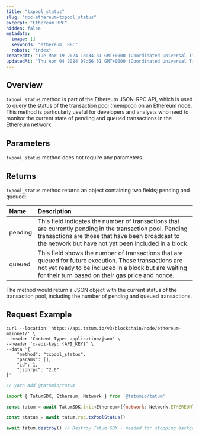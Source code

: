 ```yaml
---
title: "txpool_status"
slug: "rpc-ethereum-txpool_status"
excerpt: "Ethereum RPC"
hidden: false
metadata: 
  image: []
  keywords: "ethereum, RPC"
  robots: "index"
createdAt: "Tue Mar 19 2024 18:34:31 GMT+0000 (Coordinated Universal Time)"
updatedAt: "Thu Apr 04 2024 07:56:51 GMT+0000 (Coordinated Universal Time)"
---
```

## Overview

 `txpool_status` method is part of the Ethereum JSON-RPC API, which is used to query the status of the transaction pool (mempool) on an Ethereum node. This method is particularly useful for developers and analysts who need to monitor the current state of pending and queued transactions in the Ethereum network.

## Parameters

`txpool_status` method does not require any parameters.

## Returns

`txpool_status` method returns an object containing two fields; pending and queued:

| Name    | Description                                                                                                                                                                                                           |
| :------ | :-------------------------------------------------------------------------------------------------------------------------------------------------------------------------------------------------------------------- |
| pending | This field indicates the number of transactions that are currently pending in the transaction pool. Pending transactions are those that have been broadcast to the network but have not yet been included in a block. |
| queued  | This field shows the number of transactions that are queued for future execution. These transactions are not yet ready to be included in a block but are waiting for their turn based on their gas price and nonce.   |

The method would return a JSON object with the current status of the transaction pool, including the number of pending and queued transactions.

## Request Example

```curl cURL
curl --location 'https://api.tatum.io/v3/blockchain/node/ethereum-mainnet/' \
--header 'Content-Type: application/json' \
--header 'x-api-key: {API_KEY}' \
--data '{
    "method": "txpool_status",
    "params": [],
    "id": 1,
    "jsonrpc": "2.0"
}'
```
```javascript JS SDK
// yarn add @tatumio/tatum

import { TatumSDK, Ethereum, Network } from '@tatumio/tatum'

const tatum = await TatumSDK.init<Ethereum>({network: Network.ETHEREUM})

const status = await tatum.rpc.txPoolStatus()

await tatum.destroy() // Destroy Tatum SDK - needed for stopping background jobs
```
